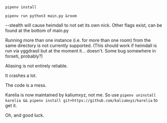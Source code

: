 `pipenv install`

`pipenv run python3 main.py &room`

--stealth will cause heimdall to not set its own nick. Other flags exist, can be found at the bottom of main.py

Running more than one instance (i.e. for more than one room) from the same directory is not currently supported. (This should work if heimdall is run via yggdrasil but at the moment it... doesn't. Some bug somewhere in forseti, probably?)

Aliasing is not entirely reliable.

It crashes a lot.

The code is a mess.

Karelia is now maintained by kaliumxyz, not me. So use `pipenv uninstall karelia && pipenv install git+https://github.com/kaliumxyz/karelia` to get it.

Oh, and good luck.
